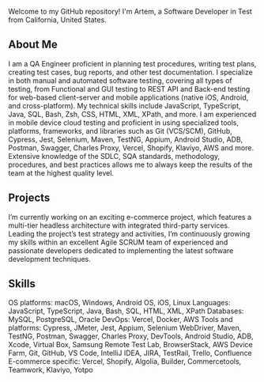 Welcome to my GitHub repository! I'm Artem, a Software Developer in Test from California, United States.

## About Me
I am a QA Engineer proficient in planning test procedures, writing test plans, creating test cases, bug reports, and other test documentation. 
I specialize in both manual and automated software testing, covering all types of testing, from Functional and GUI testing to REST API and Back-end testing for web-based client-server and mobile applications (native iOS, Android, and cross-platform).
My technical skills include JavaScript, TypeScript, Java, SQL, Bash, Zsh, CSS, HTML, XML, XPath, and more. I am experienced in mobile device cloud testing and proficient in using specialized tools, platforms, frameworks, and libraries such as Git (VCS/SCM), GitHub, Cypress, Jest, Selenium, Maven, TestNG, Appium, Android Studio, ADB, Postman, Swagger, Charles Proxy, Vercel, Shopify, Klaviyo, AWS and more.
Extensive knowledge of the SDLC, SQA standards, methodology, procedures, and best practices allows me to always keep the results of the team at the highest quality level.

## Projects
I’m currently working on an exciting e-commerce project, which features a multi-tier headless architecture with integrated third-party services. 
Leading the project’s test strategy and activities, I’m continuously growing my skills within an excellent Agile SCRUM team of experienced and passionate developers dedicated to implementing the latest software development techniques.

## Skills
OS platforms: macOS, Windows, Android OS, iOS, Linux
Languages: JavaScript, TypeScript, Java, Bash, SQL, HTML, XML, XPath
Databases: MySQL, PostgreSQL, Oracle
DevOps: Vercel, Docker, AWS
Tools and platforms: Cypress, JMeter, Jest, Appium, Selenium WebDriver, Maven, TestNG, Postman, Swagger, Charles Proxy, DevTools, Android Studio, ADB, Xcode, Virtual Box, Samsung Remote Test Lab, BrowserStack, AWS Device Farm, Git, GitHub, VS Code, IntelliJ IDEA, JIRA, TestRail, Trello, Confluence
E-commerce specific: Vercel, Shopify, Algolia, Builder, Commercetools, Teamwork, Klaviyo, Yotpo

<!--
**tymocoder/tymocoder** is a ✨ _special_ ✨ repository because its `README.md` (this file) appears on your GitHub profile.

Here are some ideas to get you started:

- 🔭 I’m currently working on ...
- 🌱 I’m currently learning ...
- 👯 I’m looking to collaborate on ...
- 🤔 I’m looking for help with ...
- 💬 Ask me about ...
- 📫 How to reach me: ...
- 😄 Pronouns: ...
- ⚡ Fun fact: ...
-->
